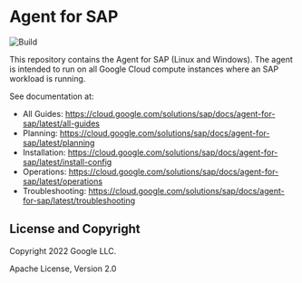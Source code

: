 # Agent for SAP

![Build](https://github.com/GoogleCloudPlatform/sapagent/actions/workflows/go.yml/badge.svg)

This repository contains the Agent for SAP (Linux and Windows). The agent is
intended to run on all Google Cloud compute instances where an SAP workload is
running.

See documentation at:

*   All Guides: https://cloud.google.com/solutions/sap/docs/agent-for-sap/latest/all-guides
*   Planning: https://cloud.google.com/solutions/sap/docs/agent-for-sap/latest/planning
*   Installation: https://cloud.google.com/solutions/sap/docs/agent-for-sap/latest/install-config
*   Operations: https://cloud.google.com/solutions/sap/docs/agent-for-sap/latest/operations
*   Troubleshooting: https://cloud.google.com/solutions/sap/docs/agent-for-sap/latest/troubleshooting

## License and Copyright

Copyright 2022 Google LLC.

Apache License, Version 2.0

